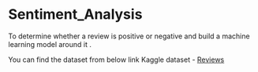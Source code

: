 # Sentiment_Analysis

To determine whether a review is positive or negative and build a machine learning model around it .


You can find the dataset from below link
Kaggle dataset - [Reviews](https://www.kaggle.com/snap/amazon-fine-food-reviews/tasks?taskId=797)
